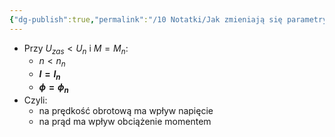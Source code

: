 ```yaml
---
{"dg-publish":true,"permalink":"/10 Notatki/Jak zmieniają się parametry silnika w zależności od parametrów zasilania/","tags":["wiedza/definicja"]}
---
```


* Przy $U_{zas}<U_{n}$ i $M=M_{n}$:
	* $n<n_{n}$
	* **$I=I_{n}$**
	* **$\phi=\phi_{n}$**
* Czyli:
	* na prędkość obrotową ma wpływ napięcie
	* na prąd ma wpływ obciążenie momentem
